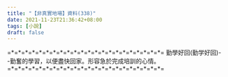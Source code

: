 ```yaml
---
title: "【非真實地場】資料(338)"
date: 2021-11-23T21:36:42+08:00
tags: [小說]
draft: false
---
```


=\*=\*=\*=\*=\*=\*=\*=\*=\*=\*=\*=\*=\*=\*=\*=\*=\*=\*=\*=\*=\*=\*= 
勤學好回(勤学好回)--勤奮的學習，以便盡快回家。形容急於完成培訓的心情。                  
=\*=\*=\*=\*=\*=\*=\*=\*=\*=\*=\*=\*=\*=\*=\*=\*=\*=\*=\*=\*=\*=\*= 